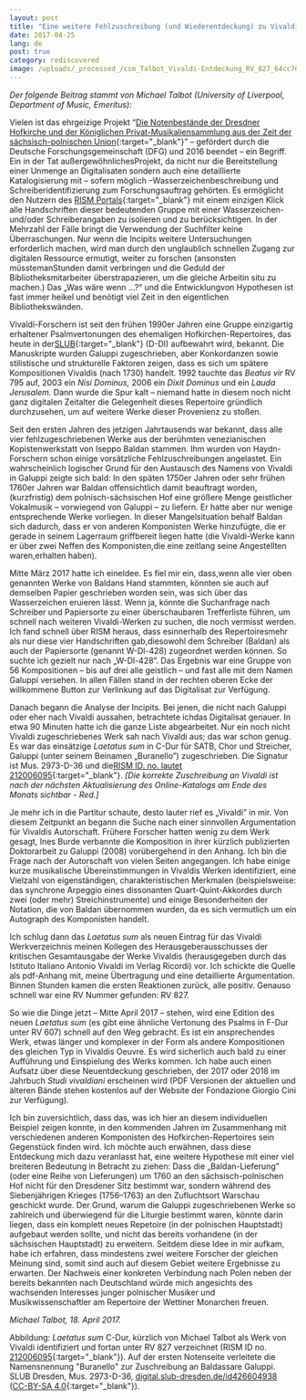 ```yaml
---
layout: post
title: "Eine weitere Fehlzuschreibung (und Wiederentdeckung) zu Vivaldi in Dresden"
date: 2017-04-25
lang: de
post: true
category: rediscovered
image: /uploads/_processed_/csm_Talbot_Vivaldi-Entdeckung_RV_827_64cc70cc09.jpg
---
```



_Der folgende Beitrag stammt von Michael Talbot_ _(University of Liverpool, Department of Music, Emeritus):_

Vielen ist das ehrgeizige Projekt “[Die Notenbestände der Dresdner Hofkirche und der Königlichen Privat-Musikaliensammlung aus der Zeit der sächsisch-polnischen Union](http://hofmusik.slub-dresden.de/en/themes/court-church-and-royal-private-music-collection/){:target="_blank"}” – gefördert durch die Deutsche Forschungsgemeinschaft (DFG) und 2016 beendet – ein Begriff. Ein in der Tat außergewöhnlichesProjekt, da nicht nur die Bereitstellung einer Unmenge an Digitalisaten sondern auch eine detaillierte Katalogisierung mit – sofern möglich –Wasserzeichenbeschreibung und Schreiberidentifizierung zum Forschungsauftrag gehörten. Es ermöglicht den Nutzern des [RISM Portals](https://opac.rism.info/){:target="_blank"} mit einem einzigen Klick alle Handschriften dieser bedeutenden Gruppe mit einer Wasserzeichen- und/oder Schreiberangaben zu isolieren und zu berücksichtigen. In der Mehrzahl der Fälle bringt die Verwendung der Suchfilter keine Überraschungen. Nur wenn die Incipits weitere Untersuchungen erforderlich machen, wird man durch den unglaublich schnellen Zugang zur digitalen Ressource ermutigt, weiter zu forschen (ansonsten müsstemanStunden damit verbringen und die Geduld der Bibliotheksmitarbeiter überstrapazieren, um die gleiche Arbeitin situ zu machen.) Das „Was wäre wenn ...?“ und die Entwicklungvon Hypothesen ist fast immer heikel und benötigt viel Zeit in den eigentlichen Bibliothekswänden.

Vivaldi-Forschern ist seit den frühen 1990er Jahren eine Gruppe einzigartig erhaltener Psalmvertonungen des ehemaligen Hofkirchen-Repertoires, das heute in der[SLUB](https://www.slub-dresden.de/startseite/){:target="_blank"} (D-Dl) aufbewahrt wird, bekannt. Die Manuskripte wurden Galuppi zugeschrieben, aber Konkordanzen sowie stilistische und strukturelle Faktoren zeigen, dass es sich um spätere Kompositionen Vivaldis (nach 1730) handelt. 1992 tauchte das _Beatus vir_ RV 795 auf, 2003 ein _Nisi Dominus,_ 2006 ein _Dixit Dominus_ und ein _Lauda Jerusalem._ Dann wurde die Spur kalt – niemand hatte in diesem noch nicht ganz digitalen Zeitalter die Gelegenheit dieses Repertoire gründlich durchzusehen, um auf weitere Werke dieser Provenienz zu stoßen.

Seit den ersten Jahren des jetzigen Jahrtausends war bekannt, dass alle vier fehlzugeschriebenen Werke aus der berühmten venezianischen Kopistenwerkstatt von Iseppo Baldan stammen. Ihm wurden von Haydn-Forschern schon einige vorsätzliche Fehlzuschreibungen angelastet. Ein wahrscheinlich logischer Grund für den Austausch des Namens von Vivaldi in Galuppi zeigte sich bald: In den späten 1750er Jahren oder sehr frühen 1760er Jahren war Baldan offensichtlich damit beauftragt worden, (kurzfristig) dem polnisch-sächsischen Hof eine größere Menge geistlicher Vokalmusik – vorwiegend von Galuppi – zu liefern. Er hatte aber nur wenige entsprechende Werke vorliegen. In dieser Mangelsituation behalf Baldan sich dadurch, dass er von anderen Komponisten Werke hinzufügte, die er gerade in seinem Lagerraum griffbereit liegen hatte (die Vivaldi-Werke kann er über zwei Neffen des Komponisten,die eine zeitlang seine Angestellten waren,erhalten haben).

Mitte März 2017 hatte ich eineIdee. Es fiel mir ein, dass,wenn alle vier oben genannten Werke von Baldans Hand stammten, könnten sie auch auf demselben Papier geschrieben worden sein, was sich über das Wasserzeichen eruieren lässt. Wenn ja, könnte die Suchanfrage nach Schreiber und Papiersorte zu einer überschaubaren Trefferliste führen, um schnell nach weiteren Vivaldi-Werken zu suchen, die noch vermisst werden. Ich fand schnell über RISM heraus, dass esinnerhalb des Repertoiresmehr als nur diese vier Handschriften gab,diesowohl dem Schreiber (Baldan) als auch der Papiersorte (genannt W-Dl-428) zugeordnet werden können. So suchte ich gezielt nur nach „W-Dl-428”. Das Ergebnis war eine Gruppe von 56 Kompositionen – bis auf drei alle geistlich – und fast alle mit dem Namen Galuppi versehen. In allen Fällen stand in der rechten oberen Ecke der willkommene Button zur Verlinkung auf das Digitalisat zur Verfügung.

Danach begann die Analyse der Incipits. Bei jenen, die nicht nach Galuppi oder eher nach Vivaldi aussahen, betrachtete ichdas Digitalisat genauer. In etwa 90 Minuten hatte ich die ganze Liste abgearbeitet. Nur ein noch nicht Vivaldi zugeschriebenes Werk sah nach Vivaldi aus; das war schon genug. Es war das einsätzige _Laetatus sum_ in C-Dur für SATB, Chor und Streicher, Galuppi (unter seinem Beinamen „Buranello”) zugeschrieben. Die Signatur ist Mus. 2973-D-36 und die[RISM ID. no. lautet 212006095](https://opac.rism.info/search?id=212006095){:target="_blank"}. _[Die korrekte Zuschreibung an Vivaldi ist nach der nächsten Aktualisierung des Online-Katalogs am Ende des Monats sichtbar - Red.]_

Je mehr ich in die Partitur schaute, desto lauter rief es „Vivaldi” in mir. Von diesem Zeitpunkt an begann die Suche nach einer sinnvollen Argumentation für Vivaldis Autorschaft. Frühere Forscher hatten wenig zu dem Werk gesagt, Ines Burde verbannte die Komposition in ihrer kürzlich publizierten Doktorarbeit zu Galuppi (2008) vorübergehend in den Anhang. Ich bin die Frage nach der Autorschaft von vielen Seiten angegangen. Ich habe einige kurze musikalische Übereinstimmungen in Vivaldis Werken identifiziert, eine Vielzahl von eigenständigen, charakteristischen Merkmalen (beispielsweise: das synchrone Arpeggio eines dissonanten Quart-Quint-Akkordes durch zwei (oder mehr) Streichinstrumente) und einige Besonderheiten der Notation, die von Baldan übernommen wurden, da es sich vermutlich um ein Autograph des Komponisten handelt.

Ich schlug dann das _Laetatus sum_ als neuen Eintrag für das Vivaldi Werkverzeichnis meinen Kollegen des Herausgeberausschusses der kritischen Gesamtausgabe der Werke Vivaldis (herausgegeben durch das Istituto Italiano Antonio Vivaldi im Verlag Ricordi) vor. Ich schickte die Quelle als pdf-Anhang mit, meine Übertragung und eine detaillierte Argumentation. Binnen Stunden kamen die ersten Reaktionen zurück, alle positiv. Genauso schnell war eine RV Nummer gefunden: RV 827.

So wie die Dinge jetzt – Mitte April 2017 – stehen, wird eine Edition des neuen _Laetatus sum_ (es gibt eine ähnliche Vertonung des Psalms in F-Dur unter RV 607) schnell auf den Weg gebracht. Es ist ein ansprechendes Werk, etwas länger und komplexer in der Form als andere Kompositionen des gleichen Typ in Vivaldis Oeuvre. Es wird sicherlich auch bald zu einer Aufführung und Einspielung des Werks kommen. Ich habe auch einen Aufsatz über diese Neuentdeckung geschrieben, der 2017 oder 2018 im Jahrbuch _Studi vivaldiani_ erscheinen wird (PDF Versionen der aktuellen und älteren Bände stehen kostenlos auf der Website der Fondazione Giorgio Cini zur Verfügung).

Ich bin zuversichtlich, dass das, was ich hier an diesem individuellen Beispiel zeigen konnte, in den kommenden Jahren im Zusammenhang mit verschiedenen anderen Komponisten des Hofkirchen-Repertoires sein Gegenstück finden wird. Ich möchte auch erwähnen, dass diese Entdeckung mich dazu veranlasst hat, eine weitere Hypothese mit einer viel breiteren Bedeutung in Betracht zu ziehen: Dass die „Baldan-Lieferung” (oder eine Reihe von Lieferungen) um 1760 an den sächsisch-polnischen Hof nicht für den Dresdener Sitz bestimmt war, sondern während des Siebenjährigen Krieges (1756–1763) an den Zufluchtsort Warschau geschickt wurde. Der Grund, warum die Galuppi zugeschriebenen Werke so zahlreich und überwiegend für die Liturgie bestimmt waren, könnte darin liegen, dass ein komplett neues Repetoire (in der polnischen Hauptstadt) aufgebaut werden sollte, und nicht das bereits vorhandene (in der sächsischen Hauptstadt) zu erweitern. Seitdem diese Idee in mir aufkam, habe ich erfahren, dass mindestens zwei weitere Forscher der gleichen Meinung sind, somit sind auch auf diesem Gebiet weitere Ergebnisse zu erwarten. Der Nachweis einer konkreten Verbindung nach Polen neben der bereits bekannten nach Deutschland würde mich angesichts des wachsenden Interesses junger polnischer Musiker und Musikwissenschaftler am Repertoire der Wettiner Monarchen freuen.



_Michael Talbot,
18. April 2017._

Abbildung: _Laetatus sum_ C-Dur, kürzlich von Michael Talbot als Werk von Vivaldi identifiziert und fortan unter RV 827 verzeichnet (RISM ID no. [212006095](https://opac.rism.info/search?id=212006095){:target="_blank"}). Auf der ersten Notenseite verleitete die Namensnennung "Buranello" zur Zuschreibung an Baldassare Galuppi.
SLUB Dresden, Mus. 2973-D-36, [digital.slub-dresden.de/id426604938](http://digital.slub-dresden.de/id426604938) ([CC-BY-SA 4.0](http://creativecommons.org/licenses/by-sa/4.0/deed.de){:target="_blank"}).



<script type="text/javascript">var switchTo5x=true;</script><script type="text/javascript" src="http://w.sharethis.com/button/buttons.js"></script><script type="text/javascript">stLight.options({publisher: "9b601438-1ce1-49d8-bfd7-9cff5df54c17", doNotHash: false, doNotCopy: false, hashAddressBar: false});</script>




